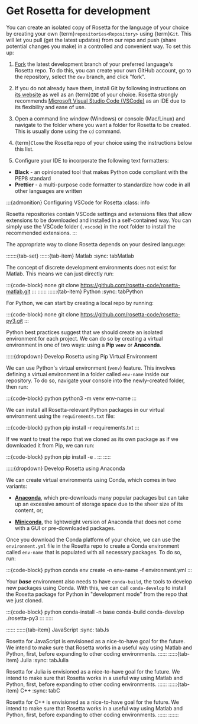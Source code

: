 # Get Rosetta for development

<!--Note: this heading name must be retained due to a link in contribute/index.html-->

You can create an isolated copy of Rosetta for the language of your choice by creating your own {term}`repositories<Repository>` using {term}`Git`. This will let you pull (get the latest updates) from our repo and push (share potential changes you make) in a controlled and convenient way. To set this up:

1. [Fork](https://docs.github.com/en/get-started/quickstart/fork-a-repo) the latest development branch of your preferred language's Rosetta repo. To do this, you can create your own GitHub account, go to the repository, select the `dev` branch, and click "fork".

2. If you do not already have them, install Git by following instructions on [its website](https://git-scm.com/) as well as an {term}`IDE` of your choice. Rosetta strongly recommends [Microsoft Visual Studio Code (VSCode)](https://code.visualstudio.com/) as an IDE due to its flexibility and ease of use.

3. Open a command line window (Windows) or console (Mac/Linux) and navigate to the folder where you want a folder for Rosetta to be created. This is usually done using the `cd` command.

4. {term}`Clone` the Rosetta repo of your choice using the instructions below this list.

5. Configure your IDE to incorporate the following text formatters:

- **Black** - an opinionated tool that makes Python code compliant with the PEP8 standard
- **Prettier** - a multi-purpose code formatter to standardize how code in all other languages are written
<!--for Matlab, consider MBeautifier or MISS_HIT-->

:::{admonition} Configuring VSCode for Rosetta
:class: info

Rosetta repositories contain VSCode settings and extensions files that allow extensions to be downloaded and installed in a self-contained way. You can simply use the VSCode folder (`.vscode`) in the root folder to install the recommended extensions.
:::

The appropriate way to clone Rosetta depends on your desired language:

:::::::{tab-set}
::::::{tab-item} Matlab
:sync: tabMatlab

The concept of discrete development environments does not exist for Matlab. This means we can just directly run:

:::{code-block} none
git clone https://github.com/rosetta-code/rosetta-matlab.git
:::
::::::
::::::{tab-item} Python
:sync: tabPython

For Python, we can start by creating a local repo by running:

:::{code-block} none
git clone https://github.com/rosetta-code/rosetta-py3.git
:::

Python best practices suggest that we should create an isolated environment for each project. We can do so by creating a virtual environment in one of two ways: using a **Pip `venv`** or **Anaconda**.

:::::{dropdown} Develop Rosetta using Pip Virtual Environment

We can use Python's virtual environment (`venv`) feature. This involves defining a virtual environment in a folder called `env-name` inside our repository. To do so, navigate your console into the newly-created folder, then run:

:::{code-block} python
python3 -m venv env-name
:::

We can install all Rosetta-relevant Python packages in our virtual environment using the `requirements.txt` file:

:::{code-block} python
pip install -r requirements.txt
:::

If we want to treat the repo that we cloned as its own package as if we downloaded it from Pip, we can run:

:::{code-block} python
pip install -e .
:::
:::::

:::::{dropdown} Develop Rosetta using Anaconda

We can create virtual environments using Conda, which comes in two variants:

- **[Anaconda](https://www.anaconda.com/download)**, which pre-downloads many popular packages but can take up an excessive amount of storage space due to the sheer size of its content, or;

- **[Miniconda](https://docs.conda.io/projects/miniconda/en/latest/index.html#quick-command-line-install)**, the lightweight version of Anaconda that does not come with a GUI or pre-downloaded packages.

Once you download the Conda platform of your choice, we can use the `environment.yml` file in the Rosetta repo to create a Conda environment called `env-name` that is populated with all necessary packages. To do so, run:

:::{code-block} python
conda env create -n env-name -f environment.yml
:::

Your **_base_** environment also needs to have `conda-build`, the tools to develop new packages using Conda. With this, we can call `conda-develop` to install the Rosetta package for Python in "development mode" from the repo that we just cloned.

:::{code-block} python
conda-install -n base conda-build
conda-develop ./rosetta-py3
:::
:::::

::::::
::::::{tab-item} JavaScript
:sync: tabJs

Rosetta for JavaScript is envisioned as a nice-to-have goal for the future. We intend to make sure that Rosetta works in a useful way using Matlab and Python, first, before expanding to other coding environments.
::::::
::::::{tab-item} Julia
:sync: tabJulia

Rosetta for Julia is envisioned as a nice-to-have goal for the future. We intend to make sure that Rosetta works in a useful way using Matlab and Python, first, before expanding to other coding environments.
::::::
::::::{tab-item} C++
:sync: tabC

Rosetta for C++ is envisioned as a nice-to-have goal for the future. We intend to make sure that Rosetta works in a useful way using Matlab and Python, first, before expanding to other coding environments.
::::::
:::::::
